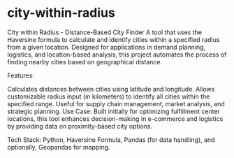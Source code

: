 # city-within-radius
City within Radius - Distance-Based City Finder
A tool that uses the Haversine formula to calculate and identify cities within a specified radius from a given location. Designed for applications in demand planning, logistics, and location-based analysis, this project automates the process of finding nearby cities based on geographical distance.

Features:

Calculates distances between cities using latitude and longitude.
Allows customizable radius input (in kilometers) to identify all cities within the specified range.
Useful for supply chain management, market analysis, and strategic planning.
Use Case: Built initially for optimizing fulfillment center locations, this tool enhances decision-making in e-commerce and logistics by providing data on proximity-based city options.

Tech Stack: Python, Haversine Formula, Pandas (for data handling), and optionally, Geopandas for mapping.
